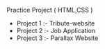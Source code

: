 Practice Project ( HTML,CSS ) <br>
<ul>
<li> Project 1 :- Tribute-website</li>
<li> Project 2 :- Job Application</li>
<li> Project 3 :- Parallax Website</li>

</ul>
